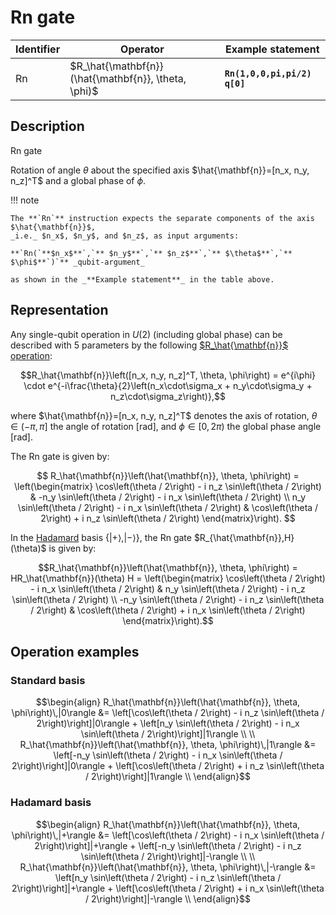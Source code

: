 # Rn gate

| Identifier | Operator                                             | Example statement            |
|------------|------------------------------------------------------|------------------------------|
| Rn         | $R_\hat{\mathbf{n}}(\hat{\mathbf{n}}, \theta, \phi)$ | **`Rn(1,0,0,pi,pi/2) q[0]`** |

## Description

Rn gate

Rotation of angle $\theta$ about the specified axis $\hat{\mathbf{n}}=[n_x, n_y, n_z]^T$ and a global phase of $\phi$.

!!! note
    
    The **`Rn`** instruction expects the separate components of the axis $\hat{\mathbf{n}}$,
    _i.e._ $n_x$, $n_y$, and $n_z$, as input arguments: 

    **`Rn(`**$n_x$**`,`** $n_y$**`,`** $n_z$**`,`** $\theta$**`,`** $\phi$**`)`** _qubit-argument_

    as shown in the _**Example statement**_ in the table above.

## Representation

Any single-qubit operation in $U(2)$ (including global phase) can be described with 5 parameters by the following
[$R_\hat{\mathbf{n}}$ operation](../single_qubit/sq_Rn.md):

$$R_\hat{\mathbf{n}}\left([n_x, n_y, n_z]^T, \theta, \phi\right) = e^{i\phi} \cdot e^{-i\frac{\theta}{2}\left(n_x\cdot\sigma_x + n_y\cdot\sigma_y + n_z\cdot\sigma_z\right)},$$

where $\hat{\mathbf{n}}=[n_x, n_y, n_z]^T$ denotes the axis of rotation, $\theta\in(-\pi, \pi]$ the angle of rotation [rad], and $\phi\in[0,2\pi)$ the global phase angle [rad].

The Rn gate is given by:

$$
R_\hat{\mathbf{n}}\left(\hat{\mathbf{n}}, \theta, \phi\right) = \left(\begin{matrix}
\cos\left(\theta / 2\right) - i n_z \sin\left(\theta / 2\right) & -n_y \sin\left(\theta / 2\right) - i n_x \sin\left(\theta / 2\right) \\
n_y \sin\left(\theta / 2\right) - i n_x \sin\left(\theta / 2\right) &  \cos\left(\theta / 2\right) + i n_z \sin\left(\theta / 2\right)
\end{matrix}\right).
$$

In the [Hadamard](../single_qubit/sq_H.md) basis $\{|+\rangle, |-\rangle\}$, the Rn gate $R_{\hat{\mathbf{n}},H}(\theta)$ is given by:

$$R_\hat{\mathbf{n}}\left(\hat{\mathbf{n}}, \theta, \phi\right) = HR_\hat{\mathbf{n}}(\theta) H = \left(\begin{matrix}
\cos\left(\theta / 2\right) - i n_x \sin\left(\theta / 2\right) & n_y \sin\left(\theta / 2\right) - i n_z \sin\left(\theta / 2\right) \\
-n_y \sin\left(\theta / 2\right) - i n_z \sin\left(\theta / 2\right) &  \cos\left(\theta / 2\right) + i n_x \sin\left(\theta / 2\right)
\end{matrix}\right).$$

## Operation examples

### Standard basis

$$\begin{align}
R_\hat{\mathbf{n}}\left(\hat{\mathbf{n}}, \theta, \phi\right)\,|0\rangle &= \left[\cos\left(\theta / 2\right) - i n_z \sin\left(\theta / 2\right)\right]|0\rangle + \left[n_y \sin\left(\theta / 2\right) - i n_x \sin\left(\theta / 2\right)\right]|1\rangle \\
\\
R_\hat{\mathbf{n}}\left(\hat{\mathbf{n}}, \theta, \phi\right)\,|1\rangle &= \left[-n_y \sin\left(\theta / 2\right) - i n_x \sin\left(\theta / 2\right)\right]|0\rangle + \left[\cos\left(\theta / 2\right) + i n_z \sin\left(\theta / 2\right)\right]|1\rangle \\
\end{align}$$

### Hadamard basis

$$\begin{align}
R_\hat{\mathbf{n}}\left(\hat{\mathbf{n}}, \theta, \phi\right)\,|+\rangle &= \left[\cos\left(\theta / 2\right) - i n_x \sin\left(\theta / 2\right)\right]|+\rangle + \left[-n_y \sin\left(\theta / 2\right) - i n_z \sin\left(\theta / 2\right)\right]|-\rangle \\
\\
R_\hat{\mathbf{n}}\left(\hat{\mathbf{n}}, \theta, \phi\right)\,|-\rangle &= \left[n_y \sin\left(\theta / 2\right) - i n_z \sin\left(\theta / 2\right)\right]|+\rangle + \left[\cos\left(\theta / 2\right) + i n_x \sin\left(\theta / 2\right)\right]|-\rangle \\
\end{align}$$
